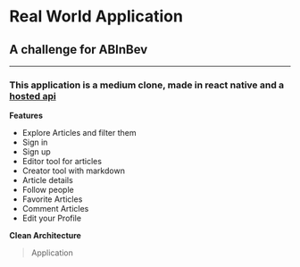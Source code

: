 # Real World Application   

##  A challenge for ABInBev

---

### This application is a medium clone, made in react native and a [hosted api](https://github.com/gothinkster/realworld/tree/master/api)


**Features**


- Explore Articles and filter them
- Sign in
- Sign up
- Editor tool for articles
- Creator tool with markdown 
- Article details 
- Follow people
- Favorite Articles 
- Comment Articles
- Edit your Profile

 **Clean Architecture** 
 
 > Application 


